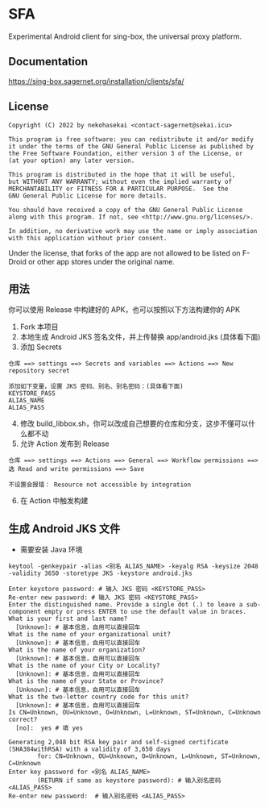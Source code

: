 # SFA

Experimental Android client for sing-box, the universal proxy platform.

## Documentation

https://sing-box.sagernet.org/installation/clients/sfa/

## License

```
Copyright (C) 2022 by nekohasekai <contact-sagernet@sekai.icu>

This program is free software: you can redistribute it and/or modify
it under the terms of the GNU General Public License as published by
the Free Software Foundation, either version 3 of the License, or
(at your option) any later version.

This program is distributed in the hope that it will be useful,
but WITHOUT ANY WARRANTY; without even the implied warranty of
MERCHANTABILITY or FITNESS FOR A PARTICULAR PURPOSE.  See the
GNU General Public License for more details.

You should have received a copy of the GNU General Public License
along with this program. If not, see <http://www.gnu.org/licenses/>.

In addition, no derivative work may use the name or imply association
with this application without prior consent.
```

Under the license, that forks of the app are not allowed to be listed on F-Droid or other app stores
under the original name.

## 用法

你可以使用 Release 中构建好的 APK，也可以按照以下方法构建你的 APK

1. Fork 本项目
2. 本地生成 Android JKS 签名文件，并上传替换 app/android.jks (具体看下面)
3. 添加 Secrets
```
仓库 ==> settings ==> Secrets and variables ==> Actions ==> New repository secret

添加如下变量，设置 JKS 密码、别名、别名密码：(具体看下面)
KEYSTORE_PASS
ALIAS_NAME
ALIAS_PASS
```
4. 修改 build_libbox.sh，你可以改成自己想要的仓库和分支，这步不懂可以什么都不动
5. 允许 Action 发布到 Release
```
仓库 ==> settings ==> Actions ==> General ==> Workflow permissions ==> 选 Read and write permissions ==> Save

不设置会报错： Resource not accessible by integration
```
6. 在 Action 中触发构建

## 生成 Android JKS 文件

* 需要安装 Java 环境
```
keytool -genkeypair -alias <别名 ALIAS_NAME> -keyalg RSA -keysize 2048 -validity 3650 -storetype JKS -keystore android.jks
```
```
Enter keystore password: # 输入 JKS 密码 <KEYSTORE_PASS>
Re-enter new password: # 输入 JKS 密码 <KEYSTORE_PASS>
Enter the distinguished name. Provide a single dot (.) to leave a sub-component empty or press ENTER to use the default value in braces.
What is your first and last name?
  [Unknown]: # 基本信息，自用可以直接回车
What is the name of your organizational unit?
  [Unknown]: # 基本信息，自用可以直接回车
What is the name of your organization?
  [Unknown]: # 基本信息，自用可以直接回车
What is the name of your City or Locality?
  [Unknown]: # 基本信息，自用可以直接回车
What is the name of your State or Province?
  [Unknown]: # 基本信息，自用可以直接回车
What is the two-letter country code for this unit?
  [Unknown]: # 基本信息，自用可以直接回车
Is CN=Unknown, OU=Unknown, O=Unknown, L=Unknown, ST=Unknown, C=Unknown correct?
  [no]:  yes # 填 yes

Generating 2,048 bit RSA key pair and self-signed certificate (SHA384withRSA) with a validity of 3,650 days
        for: CN=Unknown, OU=Unknown, O=Unknown, L=Unknown, ST=Unknown, C=Unknown
Enter key password for <别名 ALIAS_NAME>
        (RETURN if same as keystore password): # 输入别名密码 <ALIAS_PASS>
Re-enter new password:  # 输入别名密码 <ALIAS_PASS>
```
